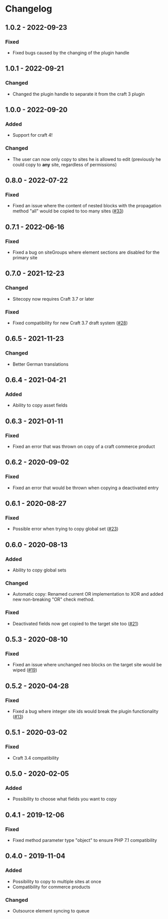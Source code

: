 # Changelog

## 1.0.2 - 2022-09-23

### Fixed
- Fixed bugs caused by the changing of the plugin handle

## 1.0.1 - 2022-09-21

### Changed
- Changed the plugin handle to separate it from the craft 3 plugin

## 1.0.0 - 2022-09-20
### Added
- Support for craft 4!

### Changed
- The user can now only copy to sites he is allowed to edit (previously he could copy to **any** site, regardless of permissions)

## 0.8.0 - 2022-07-22
### Fixed
- Fixed an issue where the content of nested blocks with the propagation method "all" would be copied to too many sites ([#33](https://github.com/Goldinteractive/craft3-sitecopy/issues/33))

## 0.7.1 - 2022-06-16
### Fixed
- Fixed a bug on siteGroups where element sections are disabled for the primary site

## 0.7.0 - 2021-12-23
### Changed
- Sitecopy now requires Craft 3.7 or later

### Fixed
- Fixed compatibility for new Craft 3.7 draft system ([#28](https://github.com/Goldinteractive/craft3-sitecopy/issues/28))

## 0.6.5 - 2021-11-23
### Changed
- Better German translations

## 0.6.4 - 2021-04-21
### Added
- Ability to copy asset fields

## 0.6.3 - 2021-01-11
### Fixed
- Fixed an error that was thrown on copy of a craft commerce product

## 0.6.2 - 2020-09-02
### Fixed
- Fixed an error that would be thrown when copying a deactivated entry

## 0.6.1 - 2020-08-27
### Fixed
- Possible error when trying to copy global set ([#23](https://github.com/Goldinteractive/craft3-sitecopy/issues/23))

## 0.6.0 - 2020-08-13
### Added
- Ability to copy global sets

### Changed
- Automatic copy: Renamed current OR implementation to XOR and added new non-breaking "OR" check method.

### Fixed
- Deactivated fields now get copied to the target site too ([#21](https://github.com/Goldinteractive/craft3-sitecopy/issues/21))

## 0.5.3 - 2020-08-10
### Fixed
- Fixed an issue where unchanged neo blocks on the target site would be wiped ([#19](https://github.com/Goldinteractive/craft3-sitecopy/issues/19))

## 0.5.2 - 2020-04-28
### Fixed
- Fixed a bug where integer site ids would break the plugin functionality ([#13](https://github.com/Goldinteractive/craft3-sitecopy/issues/13))

## 0.5.1 - 2020-03-02
### Fixed
- Craft 3.4 compatibility

## 0.5.0 - 2020-02-05
### Added
- Possibility to choose what fields you want to copy

## 0.4.1 - 2019-12-06
### Fixed
- Fixed method parameter type "object" to ensure PHP 7.1 compatibility

## 0.4.0 - 2019-11-04
### Added
- Possibility to copy to multiple sites at once
- Compatibility for commerce products

### Changed
- Outsource element syncing to queue


